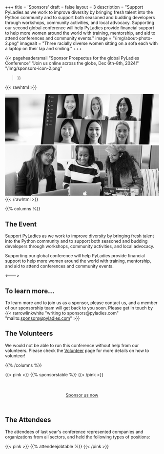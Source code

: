 +++
title = 'Sponsors'
draft = false
layout = 3
description = "Support PyLadies as we work to improve diversity by bringing fresh talent into the Python community and to support both seasoned and budding developers through workshops, community activities, and local advocacy. Supporting our second global conference will help PyLadies provide financial support to help more women around the world with training, mentorship, and aid to attend conferences and community events."
image = "/img/about-photo-2.png"
imagealt = "Three racially diverse women sitting on a sofa each with a laptop on their lap and smiling."
+++

{{< pageheadersmall
  "Sponsor Prospectus for the global PyLadies Conference"
  "Join us online across the globe, Dec 6th-8th, 2024!"
  "/img/sponsors-icon-2.png"
  >}}

{{< rawhtml >}}
<div class="d-md-flex flex-md-equal w-100">
  <div class="bg-white overflow-hidden">
    <img class="w-100" src="/img/about-photo-1.png" alt="Video call with 6 female participants with
    a diversity of hair styles and colours, skin tones and are all smiling."/>
  </div>
  <div class="bg-white overflow-hidden">
    <img class="w-100" src="/img/about-photo-2.png" alt="Three racially diverse women sitting on a sofa each with a
    laptop on their lap and smiling." />
  </div>
</div>
{{< /rawhtml >}}

{{% columns %}}

## The Event

Support PyLadies as we work to improve diversity by bringing fresh talent into
the Python community and to support both seasoned and budding developers
through workshops, community activities, and local advocacy.

Supporting our global conference will help PyLadies provide financial
support to help more women around the world with training, mentorship, and aid
to attend conferences and community events.

<--->

## To learn more...

To learn more and to join us as a sponsor, please contact us, and a member of our
sponsorship team will get back to you soon.
Please get in touch by {{< rarrowlinkwhite "writing to sponsors\@pyladies.com" "mailto:sponsors@pyladies.com" >}}

## The Volunteers

We would not be able to run this conference without help from our volunteers.
Please check the <a href="/volunteer" class="alt-link">Volunteer</a> page for
more details on how to volunteer!

{{% /columns %}}

{{< pink >}}
{{% sponsorstable %}}
{{< /pink >}}

<p style="text-align: center; margin-top: 50px;">
<a style="width: 20rem;" class="btn btn-pink" href="mailto:sponsors@pyladies.com">Sponsor us now</a>
</p>

&nbsp;

## The Attendees

The attendees of last year's conference represented companies and organizations
from all sectors, and held the following types of positions:

{{< pink >}}
{{% attendeejobtable %}}
{{< /pink >}}
